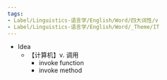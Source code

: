 ```yaml
---
tags:
- Label/Linguistics-语言学/English/Word/四大词性/v
- Label/Linguistics-语言学/English/Word/_Theme/IT
---
```


- Idea
    - 【计算机】v. 调用
        - invoke function
        - invoke method
